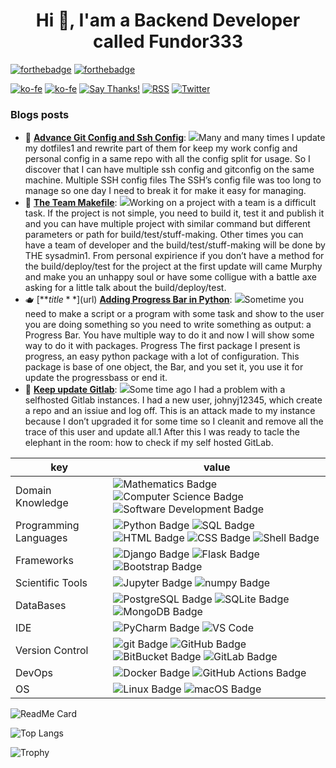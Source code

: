 <h1 align="center">Hi 👋, I'am a Backend Developer called Fundor333</h1>

[![forthebadge](https://forthebadge.com/images/badges/you-didnt-ask-for-this.svg)](https://forthebadge.com)
[![forthebadge](https://forthebadge.com/images/badges/powered-by-electricity.svg)](https://forthebadge.com)

[![ko-fe](https://img.shields.io/badge/Ko--fi-donate-F16061?logo=Ko-fi)](https://ko-fi.com/fundor333)
[![ko-fe](https://img.shields.io/badge/Buy%20me%20a%20coffe-donate-FFDD00?logo=Buy-me-a-Coffee)](https://www.buymeacoffee.com/fundor333)
[![Say Thanks!](https://img.shields.io/badge/Say%20Thanks-!-1EAEDB.svg)](https://saythanks.io/to/github@fundor333.com)
[![RSS](https://img.shields.io/badge/RSS-read-FFA500?logo=rss)](https:fundor333.com/index.xml)
[![Twitter](https://img.shields.io/badge/Twitter-follow-1DA1F2?logo=twitter)](https://twitter.com/fundor333)

### Blogs posts
<!-- BLOG-POST-LIST:START -->
 - 🧋 [**Advance Git Config and Ssh Config**](https://fundor333.com/post/2021/advance-git-config-and-ssh-config/): <img src="https://fundor333.com/post/2021/advance-git-config-and-ssh-config/Advance-git-config-and-ssh-config.jpg"/>Many and many times I update my dotfiles1 and rewrite part of them for keep my work config and personal config in a same repo with all the config split for usage.
So I discover that I can have multiple ssh config and gitconfig on the same machine.
Multiple SSH config files The SSH&rsquo;s config file was too long to manage so one day I need to break it for make it easy for managing.
 - 🍵 [**The Team Makefile**](https://fundor333.com/post/2021/the-team-makefile/): <img src="https://fundor333.com/post/2021/the-team-makefile/The-team-makefile.jpg"/>Working on a project with a team is a difficult task. If the project is not simple, you need to build it, test it and publish it and you can have multiple project with similar command but different parameters or path for build/test/stuff-making. Other times you can have a team of developer and the build/test/stuff-making will be done by THE sysadmin1.
From personal expirience if you don&rsquo;t have a method for the build/deploy/test for the project at the first update will came Murphy and make you an unhappy soul or have some colligue with a battle axe asking for a little talk about the build/deploy/test.
 - 🫖 [**$title**]($url) [**Adding Progress Bar in Python**](https://fundor333.com/post/2020/adding-progress-bar-in-python/): <img src="https://fundor333.com/post/2020/adding-progress-bar-in-python/Adding_Progress_Bar_in_Python.jpg"/>Sometime you need to make a script or a program with some task and show to the user you are doing something so you need to write something as output: a Progress Bar.
You have multiple way to do it and now I will show some way to do it with packages.
Progress The first package I present is progress, an easy python package with a lot of configuration.
This package is base of one object, the Bar, and you set it, you use it for update the progressbass or end it.
 - 🧋 [**Keep update Gitlab**](https://fundor333.com/post/2020/keep_update_gitlab/): <img src="https://fundor333.com/post/2020/keep_update_gitlab/Keep_update_Gitlab.jpg"/>Some time ago I had a problem with a selfhosted Gitlab instances. I had a new user, johnyj12345, which create a repo and an issiue and log off. This is an attack made to my instance because I don&rsquo;t upgraded it for some time so I cleanit and remove all the trace of this user and update all.1
After this I was ready to tacle the elephant in the room: how to check if my self hosted GitLab.<!-- BLOG-POST-LIST:END -->


key                      |value
-------------------------|-------------------------------------------------------------------
Domain Knowledge         | ![Mathematics Badge](https://img.shields.io/badge/-Mathematics-f73e3e?style=flat-square&logo=mathworks&logoColor=white&color=f73e3e) ![Computer Science Badge](https://img.shields.io/badge/-Computer%20Science-7b18a2?style=flat-square&logo=smartthings&logoColor=white&color=7b18a2) ![Software Development Badge](https://img.shields.io/badge/-Software%20Development-fbc157?style=flat-square&logo=webpack&logoColor=000&color=fbc157)
Programming Languages    | ![Python Badge](https://img.shields.io/badge/-Python-3776AB?style=flat-square&logo=Python&logoColor=white&color=3776AB) ![SQL Badge](https://img.shields.io/badge/-SQL-609540?style=flat-square&logo=elastic%20stack&logoColor=white&color=609540) ![HTML Badge](https://img.shields.io/badge/-HTML-E34F26?style=flat-square&logo=HTML5&logoColor=white&color=E34F26) ![CSS Badge](https://img.shields.io/badge/-CSS-1572B6?style=flat-square&logo=CSS3&logoColor=white&color=1572B6) ![Shell Badge](https://img.shields.io/badge/-Shell-4EAA25?style=flat-square&logo=gnu%20bash&logoColor=white&color=4EAA25)
Frameworks               | ![Django Badge](https://img.shields.io/badge/-Django-092E20?style=flat-square&logo=Django&logoColor=white&color=092E20) ![Flask Badge](https://img.shields.io/badge/-Flask-000000?style=flat-square&logo=Flask&logoColor=white&color=000000)  ![Bootstrap Badge](https://img.shields.io/badge/-Bootstrap-7952B3?style=flat-square&logo=Bootstrap&logoColor=white&color=7952B3)
Scientific Tools         | ![Jupyter Badge](https://img.shields.io/badge/-Jupyter-F37626?style=flat-square&logo=Jupyter&logoColor=white&color=F37626) ![numpy Badge](https://img.shields.io/badge/-numpy-013243?style=flat-square&logo=numpy&logoColor=white&color=013243)
DataBases                | ![PostgreSQL Badge](https://img.shields.io/badge/-PostgreSQL-336791?style=flat-square&logo=PostgreSQL&logoColor=white&color=336791) ![SQLite Badge](https://img.shields.io/badge/-SQLite-003B57?style=flat-square&logo=SQLite&logoColor=white&color=003B57) ![MongoDB Badge](https://img.shields.io/badge/-MongoDB-47A248?style=flat-square&logo=MongoDB&logoColor=white&color=47A248) 
IDE               | ![PyCharm Badge](https://img.shields.io/badge/-PyCharm-000?style=flat-square&logo=PyCharm&logoColor=white&color=000)  ![VS Code](https://img.shields.io/badge/visualstudiocode-blue.svg?logo=visual-studio-code&style=flat-square)
Version Control          | ![git Badge](https://img.shields.io/badge/-git-F05032?style=flat-square&logo=git&logoColor=white&color=F05032) ![GitHub Badge](https://img.shields.io/badge/-GitHub-181717?style=flat-square&logo=GitHub&logoColor=white&color=181717) ![BitBucket Badge](https://img.shields.io/badge/-BitBucket-0052CC?style=flat-square&logo=BitBucket&logoColor=white&color=0052CC) ![GitLab Badge](https://img.shields.io/badge/-GitLab-F05032?style=flat-square&logo=GitLab&logoColor=white&color=FCA121)
DevOps                   | ![Docker Badge](https://img.shields.io/badge/-Docker-2496ED?style=flat-square&logo=Docker&logoColor=white&color=2496ED) ![GitHub Actions Badge](https://img.shields.io/badge/-GitHub%20Actions-2088FF?style=flat-square&logo=GitHub%20Actions&logoColor=white&color=2088FF) 
OS                       | ![Linux Badge](https://img.shields.io/badge/-Linux-FCC624?style=flat-square&logo=Linux&logoColor=000&color=FCC624) ![macOS Badge](https://img.shields.io/badge/-macOS-000?style=flat-square&logo=Apple&logoColor=white&color=000)





![ReadMe Card](https://github-readme-stats.vercel.app/api?username=fundor333&show_icons=true&theme=nord&count_private=true)

![Top Langs](https://github-readme-stats.vercel.app/api/top-langs/?username=fundor333&theme=nord&count_private=true)

![Trophy](https://github-profile-trophy.vercel.app/?username=fundor333&no-frame=true&theme=darkhub&no-bg=true)

